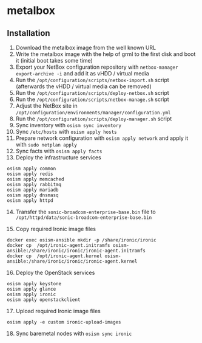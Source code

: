 # metalbox

## Installation

1. Download the metalbox image from the well known URL
2. Write the metalbox image with the help of grml to the first disk
   and boot it (initial boot takes some time)
3. Export your NetBox configuration repository with `netbox-manager export-archive -i`
   and add it as vHDD / virtual media
4. Run the `/opt/configuration/scripts/netbox-import.sh` script (afterwards the vHDD / virtual
   media can be removed)
5. Run the `/opt/configuration/scripts/deploy-netbox.sh` script
6. Run the `/opt/configuration/scripts/netbox-manage.sh` script
7. Adjust the NetBox site in `/opt/configuration/environments/manager/configuration.yml`
8. Run the `/opt/configuration/scripts/deploy-manager.sh` script
9. Sync inventory with `osism sync inventory`
10. Sync `/etc/hosts` with `osism apply hosts`
11. Prepare network configuration with `osism apply network` and apply it with `sudo netplan apply`
12. Sync facts with `osism apply facts`
13. Deploy the infrastructure services

   ```
   osism apply common
   osism apply redis
   osism apply memcached
   osism apply rabbitmq
   osism apply mariadb
   osism apply dnsmasq
   osism apply httpd
   ```

14. Transfer the `sonic-broadcom-enterprise-base.bin` file to
    `/opt/httpd/data/sonic-broadcom-enterprise-base.bin`

15. Copy required Ironic image files

   ```
   docker exec osism-ansible mkdir -p /share/ironic/ironic
   docker cp  /opt/ironic-agent.initramfs osism-ansible:/share/ironic/ironic/ironic-agent.initramfs
   docker cp  /opt/ironic-agent.kernel osism-ansible:/share/ironic/ironic/ironic-agent.kernel
   ```

16. Deploy the OpenStack services

   ```
   osism apply keystone
   osism apply glance
   osism apply ironic
   osism apply openstackclient
   ```

17. Upload required Ironic image files

   ```
   osism apply -e custom ironic-upload-images
   ```

18. Sync baremetal nodes with `osism sync ironic`
